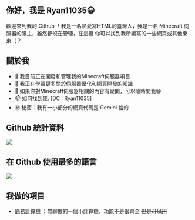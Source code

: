 ## 你好，我是 Ryan11035😀
歡迎來到我的 Github ！我是一名熱愛寫HTML的臺灣人，我是一名 Minecraft 伺服器的服主，雖然~~都沒在管理~~，在這裡 你可以找到我所編寫的一些網頁或其他東東（？
## 關於我
- 🔭 我目前正在開發和管理我的Minecraft伺服器項目
- 🌱 我正在學習更多關於伺服器優化和網頁開發的知識
- 💬 如果你對Minecraft伺服器相關的內容有疑問，可以隨時問我😄
- 📫 如何找到我: [DC : Ryan11035]
- ㊙️ 秘密：~~我有一小部分的網頁代碼是 Gemini 給的~~
## Github 統計資料
<p align="left"> <img src="https://github-readme-stats.vercel.app/api?username=Ryan11035&theme=tokyonight&show_icons=true&hide_border=true&count_private=true&include_all_commits=true" /> </p>

## 在 Github 使用最多的語言
<p align="left"> <img src="https://github-readme-stats.vercel.app/api/top-langs/?username=Ryan11035&layout=compact&theme=tokyonight&show_icons=true&hide_border=true&count_private=true&include_all_commits=true" />

## 我做的項目
- [簡易計算機](http://ryan11035.free.nf) ：無聊做的一個小計算機，功能不是很齊全 ~~但是可以用~~

<!--
**Ryan11035/Ryan11035** is a ✨ _special_ ✨ repository because its `README.md` (this file) appears on your GitHub profile.

Here are some ideas to get you started:

- 🔭 I’m currently working on ...
- 🌱 I’m currently learning ...
- 👯 I’m looking to collaborate on ...
- 🤔 I’m looking for help with ...
- 💬 Ask me about ...
- 📫 How to reach me: ...
- 😄 Pronouns: ...
- ⚡ Fun fact: ...
-->
